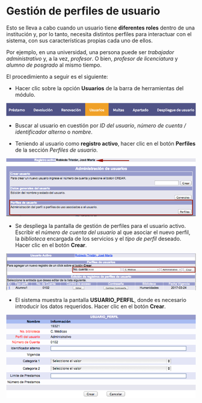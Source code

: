 # Gestión de perfiles de usuario

Esto se lleva a cabo cuando un usuario tiene **diferentes roles** dentro de una institución y, por lo tanto, necesita distintos perfiles para interactuar con el sistema, con sus características propias cada uno de ellos.

Por ejemplo, en una universidad, una persona puede ser _trabajador administrativo_ y, a la vez, _profesor_. O bien, _profesor de licenciatura_ y _alumno de posgrado_ al mismo tiempo.

El procedimiento a seguir es el siguiente:

- Hacer clic sobre la opción **Usuarios** de la barra de herramientas del módulo.

![](Opcion_usuarios.png)

- Buscar al usuario en cuestión por _ID del usuario_, _número de cuenta / identificador alterno_ o _nombre_.

- Teniendo al usuario como **registro activo**, hacer clic en el botón **Perfiles** de la sección *Perfiles de usuario*.

![](Perfiles_usuario.png)

- Se despliega la pantalla de gestión de perfiles para el usuario activo. Escribir el _número de cuenta del usuario_ al que asociar el nuevo perfil, la _biblioteca_ encargada de los servicios y el _tipo de perfil_ deseado. Hacer clic en el botón **Crear**.

![](Creacion_perfiles.png)

- El sistema muestra la pantalla **USUARIO\_PERFIL**, donde es necesario introducir los datos requeridos. Hacer clic en el botón **Crear**.

![](Creacion_perfiles2.png)
